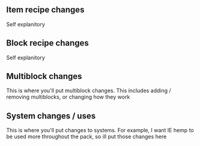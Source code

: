 ## Item recipe changes
Self explanitory

## Block recipe changes
Self explanitory

## Multiblock changes
This is where you'll put multiblock changes. This includes adding / removing multiblocks, or changing how they work

## System changes / uses
This is where you'll put changes to systems. For example, I want IE hemp to be used more throughout the pack, so ill put those changes here